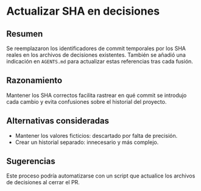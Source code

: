 # Actualizar SHA en decisiones

## Resumen
Se reemplazaron los identificadores de commit temporales por los SHA reales en los archivos de decisiones existentes. También se añadió una indicación en `AGENTS.md` para actualizar estas referencias tras cada fusión.

## Razonamiento
Mantener los SHA correctos facilita rastrear en qué commit se introdujo cada cambio y evita confusiones sobre el historial del proyecto.

## Alternativas consideradas
- Mantener los valores ficticios: descartado por falta de precisión.
- Crear un historial separado: innecesario y más complejo.

## Sugerencias
Este proceso podría automatizarse con un script que actualice los archivos de decisiones al cerrar el PR.

